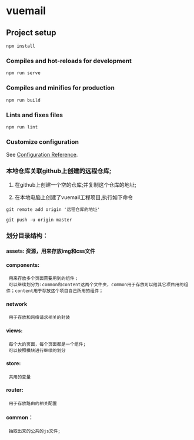 # vuemail

## Project setup
```
npm install
```

### Compiles and hot-reloads for development
```
npm run serve
```

### Compiles and minifies for production
```
npm run build
```

### Lints and fixes files
```
npm run lint
```

### Customize configuration
See [Configuration Reference](https://cli.vuejs.org/config/).


### 本地仓库关联github上创建的远程仓库;

1. 在github上创建一个空的仓库;并复制这个仓库的地址;

2. 在本地电脑上创建了vuemail工程项目,执行如下命令

```
git remote add origin '远程仓库的地址'

git push -u origin master

```

### 划分目录结构：

#### assets: 资源，用来存放img和css文件
#### components:

     用来存放多个页面需要用到的组件；
     可以继续划分为:common和content这两个文件夹，common用于存放可以给其它项目用的组件；content用于存放这个项目自己所用的组件；
#### network
     用于存放和网络请求相关的封装

#### views: 
     每个大的页面，每个页面都是一个组件;
     可以按照模块进行继续的划分

#### store:
     共用的变量

#### router:
     用于存放路由的相关配置

#### common：
     抽取出来的公共的js文件;
